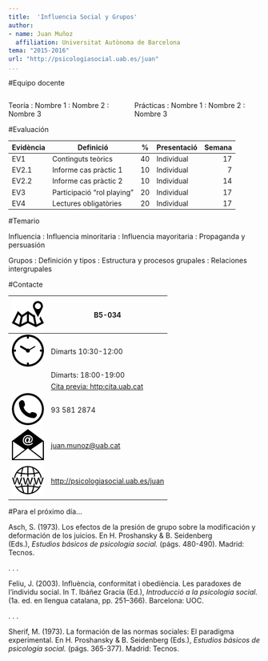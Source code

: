 ```yaml
---
title:  'Influencia Social y Grupos'
author:
- name: Juan Muñoz
  affiliation: Universitat Autònoma de Barcelona
tema: "2015-2016"
url: "http://psicologiasocial.uab.es/juan"
...
```


#Equipo docente

<div id="column1" style="float:left; margin:0; width:50%;">

Teoría
:	Nombre 1
:	Nombre 2
:	Nombre 3

</div>

<div id="column1" style="float:left; margin:0; width:50%;">

Prácticas
:	Nombre 1
:	Nombre 2
:	Nombre 3

</div>


#Evaluación

| Evidència | Definició                  | %  | Presentació | Semana |
|-----------|----------------------------|----|-------------|---:|
| EV1       | Continguts teòrics         | 40 | Individual  | 17 |
| EV2.1     | Informe cas pràctic 1      | 10 | Individual  |  7 |
| EV2.2     | Informe cas pràctic 2      | 10 | Individual  | 14 |
| EV3       | Participació “rol playing” | 20 | Individual  | 17 |
| EV4       | Lectures obligatòries      | 20 | Individual  | 17 |

#Temario

Influencia
:	Influencia minoritaria
:	Influencia mayoritaria
:	Propaganda y persuasión

Grupos
:	Definición y tipos
:	Estructura y procesos grupales
:	Relaciones intergrupales

#Contacte

| ![](img/Direccion.png)| B5-034                              |
|-----------------------|-------------------------------------|
| ![](img/Clock.png)    | Dimarts 10:30-12:00                 |
|                       | Dimarts: 18:00-19:00                |
|                       | [Cita previa: http:cita.uab.cat](http://cita.uab.cat)  |
| ![](img/Telefono.png) | 93 581 2874                         |
| ![](img/Correo.png)   | juan.munoz@uab.cat                  |
| ![](img/Web.png)      | <http://psicologiasocial.uab.es/juan> |

#Para el próximo día...

Asch, S. (1973). Los efectos de la presión de grupo sobre la modificación y deformación de los juicios. En H. Proshansky & B. Seidenberg (Eds.), _Estudios básicos de psicología social._ (págs. 480-490). Madrid: Tecnos.

. . .


Feliu, J. (2003). Influència, conformitat i obediència. Les paradoxes de l’individu social. In T. Ibáñez Gracia (Ed.), _Introducció a la psicologia social._ (1a. ed. en llengua catalana, pp. 251–366). Barcelona: UOC.

. . .

Sherif, M. (1973). La formación de las normas sociales: El paradigma experimental. En H. Proshansky & B. Seidenberg (Eds.), _Estudios básicos de psicología social._ (págs. 365-377). Madrid: Tecnos.

